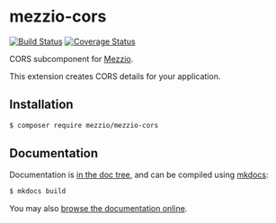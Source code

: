 # mezzio-cors

[![Build Status](https://travis-ci.org/mezzio/mezzio-cors.svg?branch=master)](https://travis-ci.org/mezzio/mezzio-cors)
[![Coverage Status](https://coveralls.io/repos/github/mezzio/mezzio-cors/badge.svg?branch=master)](https://coveralls.io/github/mezzio/mezzio-cors?branch=master)

CORS subcomponent for [Mezzio](https://github.com/mezzio/mezzio).


This extension creates CORS details for your application. 

## Installation

```bash
$ composer require mezzio/mezzio-cors
```

## Documentation

Documentation is [in the doc tree](docs/book/), and can be compiled using [mkdocs](https://www.mkdocs.org):

```bash
$ mkdocs build
```

You may also [browse the documentation online](https://docs.mezzio.dev/mezzio-cors/).
